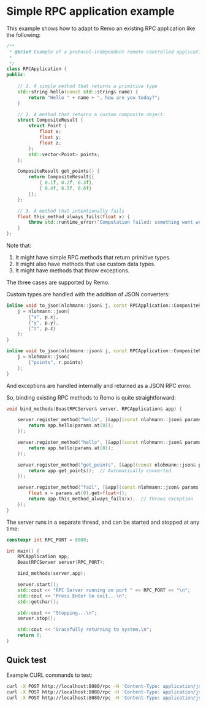 Simple RPC application example
==============================

This example shows how to adapt to Remo an existing RPC application like the following:

~~~c++
/**
 * @brief Example of a protocol-independent remote controlled application
 * 
 */
class RPCApplication {
public:
    
    // 1. A simple method that returns a primitive type
    std::string hello(const std::string& name) {
        return "Hello " + name + ", how are you today?";
    }

    // 2. A method that returns a custom composite object. 
    struct CompositeResult {
        struct Point {
            float x;
            float y;
            float z;
        };
        std::vector<Point> points;
    };

    CompositeResult get_points() {
        return CompositeResult{{
            { 0.1f, 0.2f, 0.3f},
            { 0.4f, 0.5f, 0.6f}
        }};
    };

    // 3. A method that intentionally fails
    float this_method_always_fails(float x) {
        throw std::runtime_error("Computation failed: something went wrong.");
    }
};
~~~

Note that:

1. It might have simple RPC methods that return primitive types.
2. It might also have methods that use custom data types.
3. It might have methods that throw exceptions.

The three cases are supported by Remo.

Custom types are handled with the addition of JSON converters:

~~~c++
inline void to_json(nlohmann::json& j, const RPCApplication::CompositeResult::Point& p) {
    j = nlohmann::json{
        {"x", p.x},
        {"y", p.y},
        {"z", p.z}
    };
}

inline void to_json(nlohmann::json& j, const RPCApplication::CompositeResult& r) {
    j = nlohmann::json{
        {"points", r.points}
    };
} 
~~~

And exceptions are handled internally and returned as a JSON RPC error.

So, binding existing RPC methods to Remo is quite straightforward:

~~~c++
void bind_methods(BeastRPCServer& server, RPCApplication& app) {

    server.register_method("hello", [&app](const nlohmann::json& params) {
        return app.hello(params.at(0));
    });

    server.register_method("hello", [&app](const nlohmann::json& params) {
        return app.hello(params.at(0));
    });

    server.register_method("get_points", [&app](const nlohmann::json& params) {
        return app.get_points();  // Automatically converted
    });

    server.register_method("fail", [&app](const nlohmann::json& params) {
        float x = params.at(0).get<float>();
        return app.this_method_always_fails(x);  // Throws exception
    });
}
~~~

The server runs in a separate thread, and can be started and stopped at any time:

~~~c++
constexpr int RPC_PORT = 8080;

int main() {
    RPCApplication app;
    BeastRPCServer server(RPC_PORT);

    bind_methods(server,app);

    server.start();
    std::cout << "RPC Server running on port " << RPC_PORT << "\n";
    std::cout << "Press Enter to exit...\n";
    std::getchar();

    std::cout << "Stopping...\n";
    server.stop();

    std::cout << "Gracefully returning to system.\n";
    return 0;
}
~~~

## Quick test

Example CURL commands to test:

~~~bash
curl -X POST http://localhost:8080/rpc -H 'Content-Type: application/json' -d '{"jsonrpc":"2.0", "method":"hello", "params":["bob"], "id":1}'
curl -X POST http://localhost:8080/rpc -H 'Content-Type: application/json' -d '{"jsonrpc":"2.0", "method":"get_points", "params":[], "id":1}'
curl -X POST http://localhost:8080/rpc -H 'Content-Type: application/json' -d '{"jsonrpc":"2.0", "method":"fail", "params":[3.14], "id":99}'
~~~